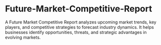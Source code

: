 # Future-Market-Competitive-Report
A Future Market Competitive Report analyzes upcoming market trends, key players, and competitive strategies to forecast industry dynamics. It helps businesses identify opportunities, threats, and strategic advantages in evolving markets.
